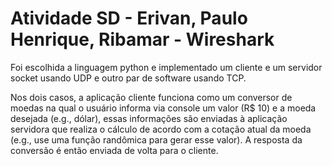 # Atividade SD - Erivan, Paulo Henrique, Ribamar - Wireshark 

Foi escolhida a linguagem python e implementado um cliente e um servidor socket usando UDP e outro par de software usando TCP. 

Nos dois casos, a aplicação cliente funciona como um conversor de moedas na qual o usuário informa via console um valor (R$ 10) e a moeda desejada (e.g., dólar), essas informações são enviadas à aplicação servidora que realiza o cálculo de acordo com a cotação atual da moeda (e.g., use uma função randômica para gerar esse valor). A resposta da conversão é então enviada de volta para o cliente.